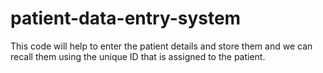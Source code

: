 # patient-data-entry-system
This code will help to enter the patient details and store them and we can recall them using the unique ID that is assigned to the patient. 
